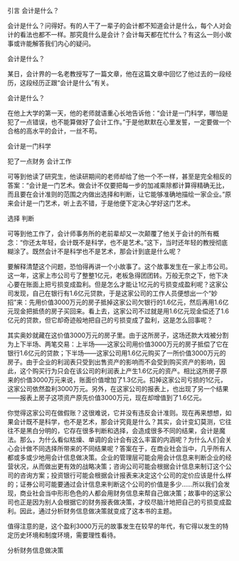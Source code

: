 引言 会计是什么？

会计是什么？问得好。有的人干了一辈子的会计都不知道会计是什么，每个人对会计的看法也都不一样。那究竟什么是会计？会计每天都在忙什么？有这么一则小故事或许能解答我们内心的疑问。

会计是什么？



某日，会计界的一名老教授写了一篇文章，他在这篇文章中回忆了他过去的一段经历，这段经历正跟“会计是什么”有关。

会计是什么？

在他上大学的第一天，他的老师就语重心长地告诉他：“会计是一门科学，哪怕是犯了一点错误，也不能算做好了会计工作。”于是他默默在心里发誓，一定要做一个合格的高水平的会计，一丝不苟。

会计是一门科学

犯了一点财务  会计工作  

可等到他读了研究生，他读研期间的老师却给了他一个不一样，甚至是完全相反的答案：“会计是一门艺术。做会计不仅要把每一步的加减乘除都计算得精确无比，而且要在会计准则的范围之内做出选择和判断，让它能够准确地描绘一家企业。”原来会计是一门艺术，听上去不错，于是他便下定决心学好这门艺术。

选择  判断  

可等到他工作了，会计师事务所的老前辈却又一次颠覆了他关于会计的所有概念：“你还太年轻，会计既不是科学，也不是艺术。”这下，当时还年轻的教授彻底糊涂了。既然会计不是科学也不是艺术，那会计到底是什么呢？

要解释清楚这个问题，恐怕得再讲一个小故事了。这个故事发生在一家上市公司。这一年，这家上市公司亏了整整1亿元，老板急得团团转。万般无奈之下，他下决心要在账面上把亏损变成盈利。但是怎么才能让1亿元的亏损变成盈利呢？这家公司发现，自己在银行有1.6亿元贷款，于是这家公司的工作人员便想出一个“妙招”来：先用价值3000万元的房子抵掉这家公司欠银行的1.6亿元，然后再用1.6亿元现金把抵债的房子买回来。看上去，这家公司不过就是用1.6亿元现金偿还了1.6亿元的贷款，但它却奇迹般地把自己的亏损变成了盈利，这是怎么回事呢？

其实奥妙就藏在这价值3000万元的房子里。由于这所房子，这场还款大戏被分割为上下半场、两笔交易：上半场——这家公司用价值3000万元的房子抵偿了它在银行1.6亿元的贷款；下半场——这家公司用1.6亿元购买了一所价值3000万元的房子。由于企业的利润表只受到出售资产的影响而不会受到购买资产的影响，因此，这个购买行为只会在该公司的利润表上产生1.6亿元的资产。相比这所房子原来的价值3000万元来说，账面价值增加了1.3亿元。扣掉这家公司亏损的1亿元，这家公司依然盈利3000万元。另外，在这家公司的报表上，也出现了另一个结果——报表上房子这项资产原先价值3000万元，现在却增值到了1.6亿元。

你觉得这家公司在做假账？这很难说，它并没有违反会计准则。现在再来想想，如果会计既不是科学，也不是艺术，那会计究竟是什么？其实，会计变幻莫测，它往往不是黑白分明的，它存在很多判断和选择，会造成很多不同的结果，会计是魔法。那么，为什么看似枯燥、单调的会计会有这么丰富的内涵呢？为什么人们会关心会计做不同选择所带来的不同结果呢？答案在于，在商业社会当中，几乎所有人都或多或少地用会计信息做决策。企业的管理层可能会用会计信息来判断企业的经营状况，从而做出更有效的战略决策；咨询公司可能会根据会计信息来制订这个公司的咨询方案；投资银行可能会根据会计报表来决定这个公司的定价应该是什么样的；证券公司可能要通过会计信息来判断这个公司的价值是多少……所以我们会发现，商业社会当中形形色色的人都会用财务信息来帮自己做决策；故事中的这家公司也正是因为别人会根据它的财务报表做决策，才绞尽脑汁地把自己的亏损变成盈利。因此，通过分析财务信息做决策就变成了这本书的主题。

值得注意的是，这个盈利3000万元的故事发生在较早的年代，有它得以发生的特定历史环境和制度环境，需要理性看待。

分析财务信息做决策

